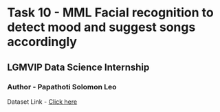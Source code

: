 # Task 10 - MML Facial recognition to detect mood and suggest songs accordingly

## LGMVIP Data Science Internship

### Author - Papathoti Solomon Leo

Dataset Link - [Click here](https://www.kaggle.com/msambare/fer2013)
